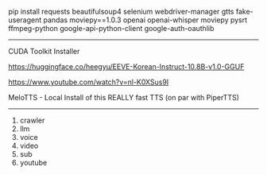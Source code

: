 pip install requests beautifulsoup4 selenium webdriver-manager gtts fake-useragent pandas moviepy==1.0.3 openai openai-whisper moviepy pysrt ffmpeg-python google-api-python-client google-auth-oauthlib

--------------------

CUDA Toolkit Installer

https://huggingface.co/heegyu/EEVE-Korean-Instruct-10.8B-v1.0-GGUF

https://www.youtube.com/watch?v=nl-K0XSus9I

MeloTTS - Local Install of this REALLY fast TTS (on par with PiperTTS)

---------------------

1. crawler
2. llm
3. voice
4. video
5. sub
6. youtube

